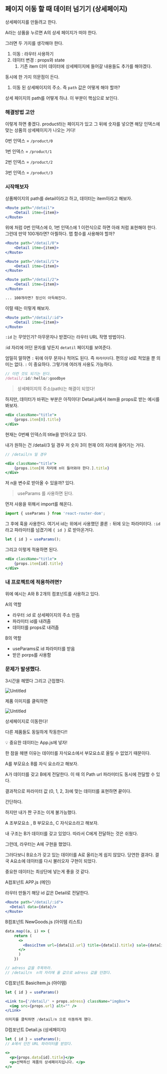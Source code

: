 ## 페이지 이동 할 때 데이터 넘기기 (상세페이지)

상세페이지를 만들려고 한다. 

A라는 상품을 누르면 A의 상세 페이지가 떠야 한다. 

그러면 두 가지를 생각해야 한다.

1. 이동 : 라우터 사용하기
2. 데이터 변경 : props와 state
    1. 기존 item 더미 데이터에 상세페이지에 들어갈 내용들도 추가를 해야겠다. 

동시에 한 가지 의문점이 든다.

1. 이동 된 상세페이지의 주소. 즉 `path` 값은 어떻게 해야 할까?

상세 페이지의 path를 어떻게 하냐. 이 부분이 핵심으로 보인다. 

### 해결방법 고안

이렇게 하면 좋겠다. product라는 페이지가 있고 그 뒤에 숫자를 넣으면 해당 인덱스에 맞는 상품의 상세페이지가 나오는 거다!

0번 인덱스 = `/product/0`

1번 인덱스 = `/product/1`

2번 인덱스 = `/product/2`

3번 인덱스 = `/product/3`

### 시작해보자

상품페이지의 path를 detail이라고 하고, 데이터는 item이라고 해보자.

```jsx
<Route path="/detail">
	<Detail itme={item}>
</Route>
```

위에 처럼 0번 인덱스에 0, 1번 인덱스에 1 이런식으로 하면 아래 처럼 표현해야 한다. 그런데 만약 100개라면? 아찔하다. 맵 함수를 사용해야 할까?

```jsx
<Route path="/detail/0">
	<Detail itme={item}>
</Route>

<Route path="/detail/1">
	<Detail itme={item}>
</Route>

<Route path="/detail/2">
	<Detail itme={item}>
</Route>

... 100개라면? 정신이 아득해진다.
```

이럴 때는 이렇게 해보자.

```jsx
<Route path="/detail/:id">
	<Detail itme={item}>
</Route>
```

`:id` 는 무엇인가? 아무문자나 받겠다는 라우터 URL 작명 방법이다. 

:id 자리에 어던 문자를 넣든지 `detatil` 페이지를 보여준다.

엄밀히 말하면 `:` 뒤에 아무 문자나 적어도 된다. 즉 `파라미터`다. 편의상 id로 적었을 뿐 의미는 없다. `:` 이 중요하다. 그렇기에 여러개 사용도 가능하다.

```jsx
// 이런 것도 되기는 된다.
/detail/:id/:hello/:goodbye
```

> 상세페이지의 주소(path)는 해결이 되었다!
> 

하지만, 데이터가 바뀌는 부분은 아직이다! Detail.js에서 item을 props로 받는 예시를 봐보자.

```jsx
<div className="title">
	{props.item[0].title}
</div>
```

현재는 0번째 인덱스의 title을 받아오고 있다.

내가 원하는 건 /detail/3 일 경우 저 숫자 3이 현재 0의 자리에 들어가는 거다.

```jsx
// /detail/n 일 경우

<div className="title">
	{props.item[이 자리에 n이 들어와야 한다.].title}
</div>
```

저 n을 변수로 받아올 수 있을까? 있다.

> useParams 를 사용하면 된다.
> 

먼저 사용을 위해서 import를 해온다.

```jsx
import { useParams } from 'react-router-dom';
```

그 후에 훅을 사용한다. 여기서 id는 위에서 사용했던 콜론 `:` 뒤에 오는 파라미터다. `:id` 라고 파라미터를 넘겼기에 `{ id }` 로 받아온거다.

```jsx
let { id } = useParams();
```

그리고 이렇게 적용하면 된다.

```jsx
<div className="title">
	{props.item[id].title}
</div>
```

### 내 프로젝트에 적용하려면?

위에 예시는 A와 B 2개의 컴포넌트를 사용하고 있다.

A의 역할

- 라우터 :id 로 상세페이지의 주소 만듬
- 파라미터 id를 내려줌
- 데이터를 props로 내려줌

B의 역할

- useParams로 id 파라미터를 받음
- 받은 porps를 사용함

### 문제가 발생했다.

3시간을 헤맸다 그리고 근접했다.

![Untitled](https://s3-us-west-2.amazonaws.com/secure.notion-static.com/62103565-b96d-457e-91f8-8bf1c318dcd8/Untitled.png)

제품 이미지를 클릭하면 

![Untitled](https://s3-us-west-2.amazonaws.com/secure.notion-static.com/c94685e3-e37a-4d2a-a74b-a1328a470fba/Untitled.png)

상세페이지로 이동한다!

다른 제품들도 동일하게 작동한다!!

<aside>
💡 중요한 데이터는 App.js에 넣자!

</aside>

한 참을 헤맨 이유는 데이터를 자식요소에서 부모요소로 올릴 수 없었기 때문이다. 

A를 부모요소 B를 자식 요소라고 해보자.

A가 데이터를 갖고 B에게 전달한다. 이 때 <Route>의 Path url 파라미터도 동시에 전달할 수 있다. 

결과적으로 파라미터 값 (0, 1, 2, 3)에 맞는 데이터를 표현하면 끝이다.

간단하다.

하지만 내가 짠 구조는 이게 불가능했다.

A 조부모요소 , B 부모요소, C 자식요소라고 해보자.

내 구조는 B가 데이터를 갖고 있었다. 따라서 C에게 전달하는 것은 쉬웠다.

그런데, 라우터는 A에 구현을 했었다.

그러다보니 B요소가 갖고 있는 데이터를 A로 올리는게 쉽지 않았다. 당연한 결과다. 결국 A요소에 데이터를 다시 불러오자 구현이 되었다.

중요한 데이터는 최상단에 넣는게 좋을 것 같다. 

A컴포넌트 APP.js (메인)

라우터 만들기 해당 id 값은 Detail로 전달한다.

```jsx
<Route path="/detail/:id">
  <Detail data={data}/>
</Route>
```

B컴포넌트 NewGoods.js (아이템  리스트)

```jsx
data.map((a, i) => {
    return (
      <>
        <BasicItem url={data[i].url} title={data[i].title} sale={data[i].sale} price={data[i].price} marketPrice={data[i].marketPrice} coment={data[i].coment} kurlyOnly={data[i].kurlyOnly} adress={data[i].id} key={data[i].id} />
      </>
      )
    })

// adress 값을 주목하라. 
// /detail/n  n의 자리에 올 값으로 adress 값을 던졌다. 
```

C컴포넌트 BasicItem.js (아이템)

```jsx
let { id } = useParams()

<Link to={'/detail/' + props.adress} className="imgBox">
  <img src={props.url} alt="" />
</Link>

이미지를 클릭하면 /detail/n 으로 이동하게 했다. 
```

D컴포넌트 Detail.js (상세페이지)

```jsx
let { id } = useParams();
// A에서 던진 URL 파라미터를 받았다.

<>
  <p>{props.data[id].title}</p>
  <p>선택하신 제품의 상세페이지입니다. </p>
</> 
```